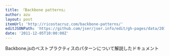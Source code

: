 ```yaml
---
title: 『Backbone patterns』
author: azu
layout: post
itemUrl: 'http://ricostacruz.com/backbone-patterns/'
editJSONPath: 'https://github.com/jser/jser.info/edit/gh-pages/data/2011/12/index.json'
date: '2011-12-05T10:00:00Z'
---
```

Backbone.jsのベストプラクティスのパターンについて解説したドキュメント
